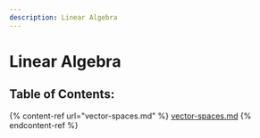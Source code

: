 ```yaml
---
description: Linear Algebra
---
```


# Linear Algebra

## Table of Contents:

{% content-ref url="vector-spaces.md" %}
[vector-spaces.md](vector-spaces.md)
{% endcontent-ref %}
